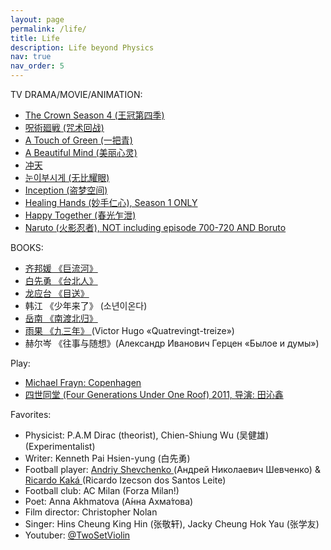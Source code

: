 ```yaml
---
layout: page
permalink: /life/
title: Life 
description: Life beyond Physics
nav: true
nav_order: 5
---
```


TV DRAMA/MOVIE/ANIMATION:
- <a href='https://www.netflix.com/title/80025678'>The Crown Season 4 (王冠第四季) </a>
- <a href='https://jujutsukaisen.jp/onair/'> 呪術廻戦 (咒术回战) </a>
- <a href='https://zh.wikipedia.org/wiki/%E4%B8%80%E6%8A%8A%E9%9D%92'> A Touch of Green (一把青) </a>
- <a href='https://zh.m.wikipedia.org/zh/%E7%BE%8E%E4%B8%BD%E5%BF%83%E7%81%B5'> A Beautiful Mind (美丽心灵) </a>
- <a href='https://zh.m.wikipedia.org/zh-hans/%E5%86%B2%E5%A4%A9_(%E7%B4%80%E9%8C%84%E7%89%87)'> 冲天 </a>
- <a href='https://zh.m.wikipedia.org/zh/%E8%80%80%E7%9C%BC'> 눈이부시게 (无比耀眼) </a>
- <a href='https://zh.wikipedia.org/zh-cn/%E5%85%A8%E9%9D%A2%E5%95%9F%E5%8B%95'> Inception (盗梦空间) </a>
- <a href='https://zh.m.wikipedia.org/zh/%E5%A6%99%E6%89%8B%E4%BB%81%E5%BF%83'> Healing Hands (妙手仁心), Season 1 ONLY </a>
- <a href='https://zh.m.wikipedia.org/zh/%E6%98%A5%E5%85%89%E4%B9%8D%E6%B4%A9'> Happy Together (春光乍泄) </a>
- <a href='https://www.netflix.com/title/70205012'> Naruto (火影忍者), NOT including episode 700-720 AND Boruto </a>

BOOKS:
- <a href='https://zh.m.wikipedia.org/zh/%E5%B7%A8%E6%B5%81%E6%B2%B3_(%E5%B0%8F%E8%AA%AA)'> 齐邦媛 《巨流河》 </a>
- <a href='https://zh.wikipedia.org/zh-sg/%E8%87%BA%E5%8C%97%E4%BA%BA'> 白先勇 《台北人》 </a>
- <a href='https://baike.baidu.com/item/%E7%9B%AE%E9%80%81/5698600'> 龙应台 《目送》 </a>
- 韩江 《少年来了》 (소년이온다) 
- <a href='https://baike.baidu.com/item/%E5%8D%97%E6%B8%A1%E5%8C%97%E5%BD%92/1384599'> 岳南 《南渡北归》</a>
- <a href='https://en.wikipedia.org/wiki/Ninety-Three'> 雨果 《九三年》 </a> (Victor Hugo «Quatrevingt-treize»)
- 赫尔岑 《往事与随想》(Александр Иванович Герцен «Былое и думы»)

Play:
- <a href='https://en.wikipedia.org/wiki/Copenhagen_(play)'> Michael Frayn: Copenhagen </a>
- <a href='https://baike.baidu.com/item/%E5%9B%9B%E4%B8%96%E5%90%8C%E5%A0%82/5388500'> 四世同堂 (Four Generations Under One Roof) 2011, 导演: 田沁鑫 </a>

Favorites:
- Physicist: P.A.M Dirac (theorist), Chien-Shiung Wu (吴健雄) (Experimentalist)
- Writer: Kenneth Pai Hsien-yung (白先勇)
- Football player: <a href='https://www.instagram.com/andriyshevchenko/'> Andriy Shevchenko </a> (Андрей Николаевич Шевченко) & <a href='https://www.instagram.com/kaka/'> Ricardo Kaká </a> (Ricardo Izecson dos Santos Leite)
- Football club: AC Milan (Forza Milan!)
- Poet: Anna Akhmatova (А́нна Ахма́това)
- Film director: Christopher Nolan
- Singer: Hins Cheung King Hin (张敬轩), Jacky Cheung Hok Yau (张学友)
- Youtuber: <a href='https://www.youtube.com/c/twosetviolin'> @TwoSetViolin </a>
